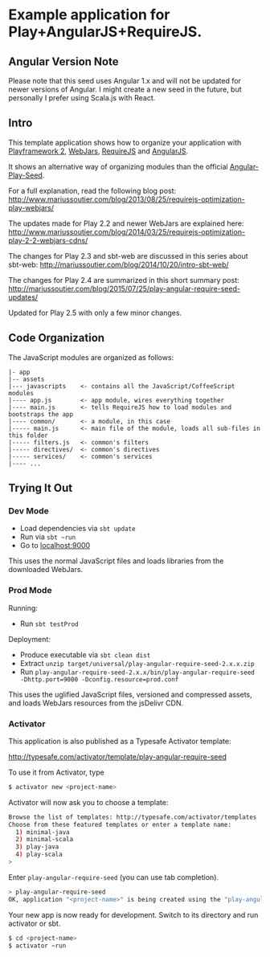 # Example application for Play+AngularJS+RequireJS.

## Angular Version Note

Please note that this seed uses Angular 1.x and will not be updated for newer versions of Angular.
I might create a new seed in the future, but personally I prefer using Scala.js with React.

## Intro

This template application shows how to organize your application with
[Playframework 2](http://www.playframework.com), [WebJars](http://www.webjars.org),
[RequireJS](http://www.requirejs.org) and [AngularJS](http://www.angularjs.org).

It shows an alternative way of organizing modules than the official
[Angular-Play-Seed](https://github.com/typesafehub/angular-seed-play).

For a full explanation, read the following blog post:
http://www.mariussoutier.com/blog/2013/08/25/requirejs-optimization-play-webjars/

The updates made for Play 2.2 and newer WebJars are explained here:
http://www.mariussoutier.com/blog/2014/03/25/requirejs-optimization-play-2-2-webjars-cdns/

The changes for Play 2.3 and sbt-web are discussed in this series about sbt-web:
http://mariussoutier.com/blog/2014/10/20/intro-sbt-web/

The changes for Play 2.4 are summarized in this short summary post:
http://mariussoutier.com/blog/2015/07/25/play-angular-require-seed-updates/

Updated for Play 2.5 with only a few minor changes.

## Code Organization

The JavaScript modules are organized as follows:

    |- app
    |-- assets
    |--- javascripts    <- contains all the JavaScript/CoffeeScript modules
    |---- app.js        <- app module, wires everything together
    |---- main.js       <- tells RequireJS how to load modules and bootstraps the app
    |---- common/       <- a module, in this case
    |----- main.js      <- main file of the module, loads all sub-files in this folder
    |----- filters.js   <- common's filters
    |----- directives/  <- common's directives
    |----- services/    <- common's services
    |---- ...


## Trying It Out

### Dev Mode

* Load dependencies via `sbt update`
* Run via `sbt ~run`
* Go to [localhost:9000](http://localhost:9000)

This uses the normal JavaScript files and loads libraries from the downloaded WebJars.

### Prod Mode

Running:

* Run `sbt testProd`

Deployment:

* Produce executable via `sbt clean dist`
* Extract `unzip target/universal/play-angular-require-seed-2.x.x.zip`
* Run `play-angular-require-seed-2.x.x/bin/play-angular-require-seed -Dhttp.port=9000 -Dconfig.resource=prod.conf`


This uses the uglified JavaScript files, versioned and compressed assets, and loads WebJars resources from the jsDelivr CDN.

### Activator

This application is also published as a Typesafe Activator template:

http://typesafe.com/activator/template/play-angular-require-seed

To use it from Activator, type

~~~bash
$ activator new <project-name>
~~~

Activator will now ask you to choose a template:

~~~bash
Browse the list of templates: http://typesafe.com/activator/templates
Choose from these featured templates or enter a template name:
  1) minimal-java
  2) minimal-scala
  3) play-java
  4) play-scala
>
~~~

Enter `play-angular-require-seed` (you can use tab completion).

~~~bash
> play-angular-require-seed
OK, application "<project-name>" is being created using the "play-angular-require-seed" template.
~~~

Your new app is now ready for development. Switch to its directory and run activator or sbt.

~~~bash
$ cd <project-name>
$ activator ~run
~~~
